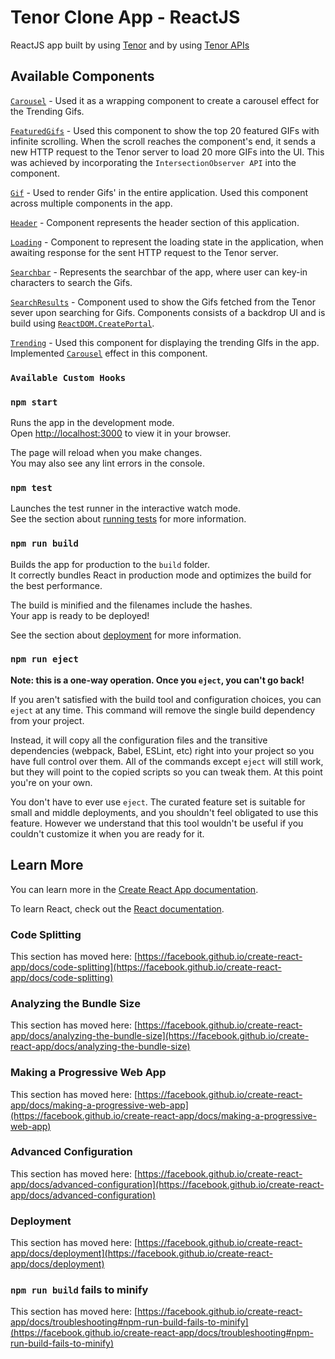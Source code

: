 # Tenor Clone App - ReactJS


ReactJS app built by using [Tenor](https://tenor.com/en-GB/) and by using [Tenor APIs](https://tenor.com/gifapi/documentation#quickstart)

## Available Components

[`Carousel`](https://github.com/Mukesh0996/tenor/tree/main/src/Components/Carousel) - Used it as a wrapping component to create a carousel effect for the Trending Gifs.

[`FeaturedGifs`](https://github.com/Mukesh0996/tenor/tree/main/src/Components/FeaturedGifs) - Used this component to show the top 20 featured GIFs with infinite scrolling. When the scroll reaches the component's end, it sends a new HTTP request to the Tenor server to load 20 more GIFs into the UI. This was achieved by incorporating the `IntersectionObserver API` into the component.

[`Gif`](https://github.com/Mukesh0996/tenor/tree/main/src/Components/Gif/) - Used to render Gifs' in the entire application. Used this component across multiple components in the app. 

[`Header`](https://github.com/Mukesh0996/tenor/tree/main/src/Components/Header) - Component represents the header section of this application.

[`Loading`](https://github.com/Mukesh0996/tenor/tree/main/src/Components/Loading) - Component to represent the loading state in the application, when awaiting response for the sent HTTP request to the Tenor server.

[`Searchbar`](https://github.com/Mukesh0996/tenor/tree/main/src/Components/Searchbar) - Represents the searchbar of the app, where user can key-in characters to search the Gifs.

[`SearchResults`]() - Component used to show the Gifs fetched from the Tenor sever upon searching for Gifs. Components consists of a backdrop UI and is build using [`ReactDOM.CreatePortal`](https://react.dev/reference/react-dom/createPortal).

[`Trending`]() - Used this component for displaying the trending GIfs in the app. Implemented [`Carousel`](https://github.com/Mukesh0996/tenor/tree/main/src/Components/Carousel) effect in this component.

### `Available Custom Hooks`



### `npm start`

Runs the app in the development mode.\
Open [http://localhost:3000](http://localhost:3000) to view it in your browser.

The page will reload when you make changes.\
You may also see any lint errors in the console.

### `npm test`

Launches the test runner in the interactive watch mode.\
See the section about [running tests](https://facebook.github.io/create-react-app/docs/running-tests) for more information.

### `npm run build`

Builds the app for production to the `build` folder.\
It correctly bundles React in production mode and optimizes the build for the best performance.

The build is minified and the filenames include the hashes.\
Your app is ready to be deployed!

See the section about [deployment](https://facebook.github.io/create-react-app/docs/deployment) for more information.

### `npm run eject`

**Note: this is a one-way operation. Once you `eject`, you can't go back!**

If you aren't satisfied with the build tool and configuration choices, you can `eject` at any time. This command will remove the single build dependency from your project.

Instead, it will copy all the configuration files and the transitive dependencies (webpack, Babel, ESLint, etc) right into your project so you have full control over them. All of the commands except `eject` will still work, but they will point to the copied scripts so you can tweak them. At this point you're on your own.

You don't have to ever use `eject`. The curated feature set is suitable for small and middle deployments, and you shouldn't feel obligated to use this feature. However we understand that this tool wouldn't be useful if you couldn't customize it when you are ready for it.

## Learn More

You can learn more in the [Create React App documentation](https://facebook.github.io/create-react-app/docs/getting-started).

To learn React, check out the [React documentation](https://reactjs.org/).

### Code Splitting

This section has moved here: [https://facebook.github.io/create-react-app/docs/code-splitting](https://facebook.github.io/create-react-app/docs/code-splitting)

### Analyzing the Bundle Size

This section has moved here: [https://facebook.github.io/create-react-app/docs/analyzing-the-bundle-size](https://facebook.github.io/create-react-app/docs/analyzing-the-bundle-size)

### Making a Progressive Web App

This section has moved here: [https://facebook.github.io/create-react-app/docs/making-a-progressive-web-app](https://facebook.github.io/create-react-app/docs/making-a-progressive-web-app)

### Advanced Configuration

This section has moved here: [https://facebook.github.io/create-react-app/docs/advanced-configuration](https://facebook.github.io/create-react-app/docs/advanced-configuration)

### Deployment

This section has moved here: [https://facebook.github.io/create-react-app/docs/deployment](https://facebook.github.io/create-react-app/docs/deployment)

### `npm run build` fails to minify

This section has moved here: [https://facebook.github.io/create-react-app/docs/troubleshooting#npm-run-build-fails-to-minify](https://facebook.github.io/create-react-app/docs/troubleshooting#npm-run-build-fails-to-minify)
